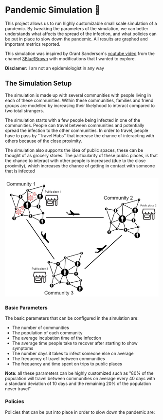 # Pandemic Simulation 🦠

This project allows us to run highly customizable small scale simulation of a pandemic. By tweaking the parameters of the simulation, we can better understands what affects the spread of the infection, and what policies can be put in place to slow down the pandemic.
All results are graphed and important metrics reported.

This simulation was inspired by Grant Sanderson's [youtube video](https://www.youtube.com/watch?v=gxAaO2rsdIs&t=) from the channel [3Blue1Brown](https://www.3blue1brown.com/) with modifications that I wanted to explore.

**Disclamer:** I am not an epidemiologist in any way 

## The Simulation Setup

The simulation is made up with several communities with people living in each of these communities. Within these communities, families and friend groups are modelled by increasing their likelyhood to interact compared to two total strangers.

The simulation starts with a few people being infected in one of the communities. People can travel between communities and potentially spread the infection to the other communities. In order to travel, people have to pass by "Travel Hubs" that increase the chance of interacting with others because of the close proximity.

The simulation also supports the idea of public spaces, these can be thought of as grocery stores. The particularity of these public places, is that the chance to interact with other people is increased (due to the close proximity), which increases the chance of getting in contact with someone that is infected

<p align="center">
  <img src="img/simulation.png" width="700" />
</p>

### Basic Parameters

The basic parameters that can be configured in the simulation are:

- The number of communities
- The population of each community
- The average incubation time of the infection
- The average time people take to recover after starting to show symptoms
- The number days it takes to infect someone else on average
- The frequency of travel between communities
- The frequency and time spent on trips to public places

**Note:** all these parameters can be highly customized such as "80% of the population will travel between communities on average every 40 days with a standard deviation of 10 days and the remaining 20% of the population never travel"

### Policies

Policies that can be put into place in order to slow down the pandemic are:


